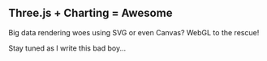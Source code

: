 Three.js + Charting = Awesome
---

Big data rendering woes using SVG or even Canvas?  WebGL to the rescue!

Stay tuned as I write this bad boy...

